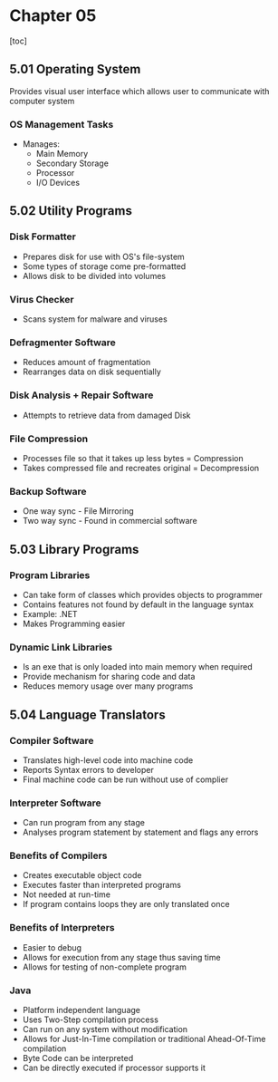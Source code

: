 # Chapter 05

[toc]

## 5.01 Operating System

Provides visual user interface which allows user to communicate with computer system



### OS Management Tasks

- Manages:
  - Main Memory
  - Secondary Storage
  - Processor
  - I/O Devices

## 5.02 Utility Programs

### Disk Formatter

- Prepares disk for use with OS's file-system
- Some types of storage come pre-formatted
- Allows disk to be divided into volumes 



### Virus Checker

- Scans system for malware and viruses



### Defragmenter Software

- Reduces amount of fragmentation
- Rearranges data on disk sequentially



### Disk Analysis + Repair Software

- Attempts to retrieve data from damaged Disk



### File Compression

- Processes file so that it takes up less bytes = Compression
- Takes compressed file and recreates original = Decompression



### Backup Software

- One way sync - File Mirroring
- Two way sync - Found in commercial software



## 5.03 Library Programs

### Program Libraries

- Can take form of classes which provides objects to programmer
- Contains features not found by default in the language syntax
- Example: .NET
- Makes Programming easier



### Dynamic Link Libraries

- Is an exe that is only loaded into main memory when required
- Provide mechanism for sharing code and data
- Reduces memory usage over many programs



## 5.04 Language Translators

### Compiler Software

- Translates high-level code into machine code
- Reports Syntax errors to developer
- Final machine code can be run without use of complier



### Interpreter Software

- Can run program from any stage
- Analyses program statement by statement and flags any errors



### Benefits of Compilers

- Creates executable object code
- Executes faster than interpreted programs
- Not needed at run-time
- If program contains loops they are only translated once



### Benefits of Interpreters

- Easier to debug
- Allows for execution from any stage thus saving time
- Allows for testing of non-complete program



### Java

- Platform independent language
- Uses Two-Step compilation process
- Can run on any system without modification
- Allows for Just-In-Time compilation or traditional Ahead-Of-Time compilation
- Byte Code can be interpreted
- Can be directly executed if processor supports it 


















